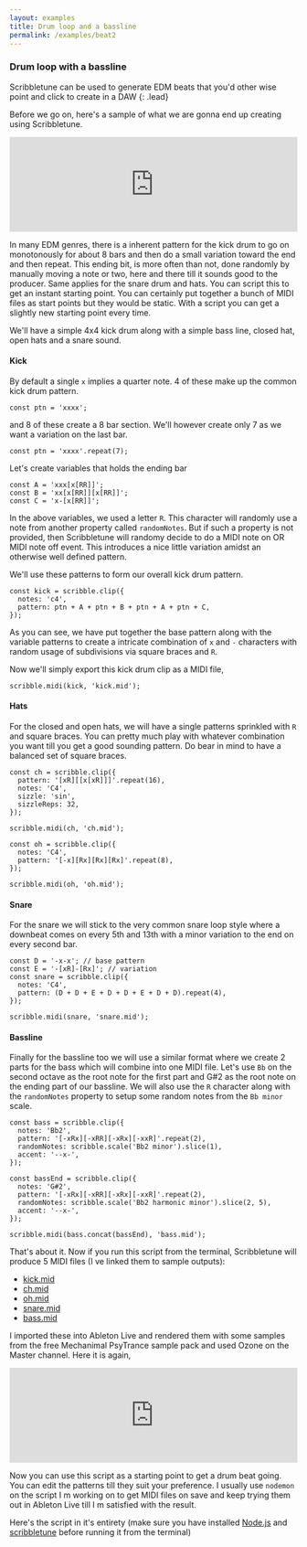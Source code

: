 ```yaml
---
layout: examples
title: Drum loop and a bassline
permalink: /examples/beat2
---
```


### Drum loop with a bassline

Scribbletune can be used to generate EDM beats that you'd other wise point and click to create in a DAW
{: .lead}

Before we go on, here's a sample of what we are gonna end up creating using Scribbletune.

<iframe width="100%" height="166" scrolling="no" frameborder="no" allow="autoplay" src="https://w.soundcloud.com/player/?url=https%3A//api.soundcloud.com/tracks/653204363&color=%23080404&auto_play=false&hide_related=false&show_comments=true&show_user=true&show_reposts=false&show_teaser=true"></iframe>

In many EDM genres, there is a inherent pattern for the kick drum to go on monotonously for about 8 bars and then do a small variation toward the end and then repeat. This ending bit, is more often than not, done randomly by manually moving a note or two, here and there till it sounds good to the producer. Same applies for the snare drum and hats. You can script this to get an instant starting point. You can certainly put together a bunch of MIDI files as start points but they would be static. With a script you can get a slightly new starting point every time.

We'll have a simple 4x4 kick drum along with a simple bass line, closed hat, open hats and a snare sound.

#### Kick

By default a single `x` implies a quarter note. 4 of these make up the common kick drum pattern.

```
const ptn = 'xxxx';
```

and 8 of these create a 8 bar section. We'll however create only 7 as we want a variation on the last bar.

```
const ptn = 'xxxx'.repeat(7);
```

Let's create variables that holds the ending bar

```
const A = 'xxx[x[RR]]';
const B = 'xx[x[RR]][x[RR]]';
const C = 'x-[x[RR]]';
```

In the above variables, we used a letter `R`. This character will randomly use a note from another property called `randomNotes`. But if such a property is not provided, then Scribbletune will randomy decide to do a MIDI note on OR MIDI note off event. This introduces a nice little variation amidst an otherwise well defined pattern.

We'll use these patterns to form our overall kick drum pattern.

```
const kick = scribble.clip({
  notes: 'c4',
  pattern: ptn + A + ptn + B + ptn + A + ptn + C,
});
```

As you can see, we have put together the base pattern along with the variable patterns to create a intricate combination of `x` and `-` characters with random usage of subdivisions via square braces and `R`.

Now we'll simply export this kick drum clip as a MIDI file,

```
scribble.midi(kick, 'kick.mid');
```

#### Hats

For the closed and open hats, we will have a single patterns sprinkled with `R` and square braces. You can pretty much play with whatever combination you want till you get a good sounding pattern. Do bear in mind to have a balanced set of square braces.

```
const ch = scribble.clip({
  pattern: '[xR][[x[xR]]]'.repeat(16),
  notes: 'C4',
  sizzle: 'sin',
  sizzleReps: 32,
});

scribble.midi(ch, 'ch.mid');

const oh = scribble.clip({
  notes: 'C4',
  pattern: '[-x][Rx][Rx][Rx]'.repeat(8),
});

scribble.midi(oh, 'oh.mid');
```

#### Snare

For the snare we will stick to the very common snare loop style where a downbeat comes on every 5th and 13th with a minor variation to the end on every second bar.

```
const D = '-x-x'; // base pattern
const E = '-[xR]-[Rx]'; // variation
const snare = scribble.clip({
  notes: 'C4',
  pattern: (D + D + E + D + D + E + D + D).repeat(4),
});

scribble.midi(snare, 'snare.mid');
```

#### Bassline

Finally for the bassline too we will use a similar format where we create 2 parts for the bass which will combine into one MIDI file. Let's use `Bb` on the second octave as the root note for the first part and G#2 as the root note on the ending part of our bassline. We will also use the `R` character along with the `randomNotes` property to setup some random notes from the `Bb minor` scale.

```
const bass = scribble.clip({
  notes: 'Bb2',
  pattern: '[-xRx][-xRR][-xRx][-xxR]'.repeat(2),
  randomNotes: scribble.scale('Bb2 minor').slice(1),
  accent: '--x-',
});

const bassEnd = scribble.clip({
  notes: 'G#2',
  pattern: '[-xRx][-xRR][-xRx][-xxR]'.repeat(2),
  randomNotes: scribble.scale('Bb2 harmonic minor').slice(2, 5),
  accent: '--x-',
});

scribble.midi(bass.concat(bassEnd), 'bass.mid');
```

That's about it. Now if you run this script from the terminal, Scribbletune will produce 5 MIDI files (I ve linked them to sample outputs):

- [kick.mid](/sounds/midi/kick.mid)
- [ch.mid](/sounds/midi/ch.mid)
- [oh.mid](/sounds/midi/oh.mid)
- [snare.mid](/sounds/midi/snare.mid)
- [bass.mid](/sounds/midi/bass.mid)

I imported these into Ableton Live and rendered them with some samples from the free Mechanimal PsyTrance sample pack and used Ozone on the Master channel. Here it is again,

<iframe width="100%" height="166" scrolling="no" frameborder="no" allow="autoplay" src="https://w.soundcloud.com/player/?url=https%3A//api.soundcloud.com/tracks/653204363&color=%23080404&auto_play=false&hide_related=false&show_comments=true&show_user=true&show_reposts=false&show_teaser=true"></iframe>

Now you can use this script as a starting point to get a drum beat going. You can edit the patterns till they suit your preference. I usually use `nodemon` on the script I m working on to get MIDI files on save and keep trying them out in Ableton Live till I m satisfied with the result.

Here's the script in it's entirety (make sure you have installed [Node.js](https://nodejs.org/en/download/) and [scribbletune](/documentation/installation) before running it from the terminal)

<script src="https://gist.github.com/walmik/8c20b24492661f8ee5c1b7d6e9434108.js"></script>
